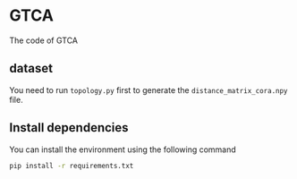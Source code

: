 # GTCA
The code of GTCA

## dataset

You need to run `topology.py` first to generate the `distance_matrix_cora.npy` file.

## Install dependencies
You can install the environment using the following command

  ```bash
  pip install -r requirements.txt


